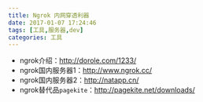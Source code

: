 ```yaml
---
title: Ngrok 内网穿透利器
date: 2017-01-07 17:24:46
tags: [工具,服务器,dev]
categories: 工具
---
```


- ngrok介绍：http://dorole.com/1233/
- ngrok国内服务器1：http://www.ngrok.cc/
- ngrok国内服务器2：http://natapp.cn/
- ngrok替代品`pagekite`：http://pagekite.net/downloads/
